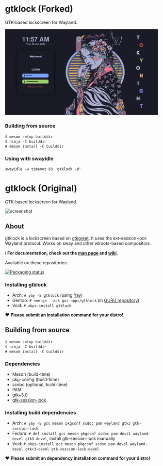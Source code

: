 # gtklock (Forked)
GTK-based lockscreen for Wayland.

![screenshot](screenshots/lock.png)

### Building from source
```
$ meson setup builddir
$ ninja -C builddir
# meson install -C builddir
```

### Using with swayidle
```
swayidle -w timeout 60 'gtklock -d'
```

# gtklock (Original)
GTK-based lockscreen for Wayland.

![screenshot](https://user-images.githubusercontent.com/21199271/169707623-2ac5f02b-b6ed-461a-b9a3-5d96440843a2.png)
## About
gtklock is a lockscreen based on [gtkgreet](https://git.sr.ht/~kennylevinsen/gtkgreet).
It uses the ext-session-lock Wayland protocol.
Works on sway and other wlroots-based compositors.

ℹ️ __For documentation, check out the [man page](https://man.voidlinux.org/gtklock) and [wiki](https://github.com/jovanlanik/gtklock/wiki).__

Available on these repositories:

[![Packaging status](https://repology.org/badge/vertical-allrepos/gtklock.svg)](https://repology.org/project/gtklock/versions)
### Installing gtklock
- Arch: `# yay -S gtklock` (using [Yay](https://github.com/Jguer/yay))
- Gentoo: `# emerge --ask gui-apps/gtklock` (in [GURU repository](https://wiki.gentoo.org/wiki/Project:GURU))
- Void: `# xbps-install gtklock`

❤️ __Please submit an installation command for your distro!__
## Building from source
```
$ meson setup builddir
$ ninja -C builddir
# meson install -C builddir
```
### Dependencies
- Meson (build-time)
- pkg-config (build-time)
- scdoc (optional, build-time)
- PAM
- gtk+3.0
- [gtk-session-lock](https://github.com/Cu3PO42/gtk-session-lock)
### Installing build dependencies
- Arch: `# yay -S gcc meson pkgconf scdoc pam wayland gtk3 gtk-session-lock`
- Fedora: `# dnf install gcc meson pkgconf scdoc pam-devel wayland-devel gtk3-devel`, install gtk-session-lock manually
- Void: `# xbps-install gcc meson pkgconf scdoc pam-devel wayland-devel gtk+3-devel gtk-session-lock-devel`

❤️ __Please submit an dependency installation command for your distro!__
